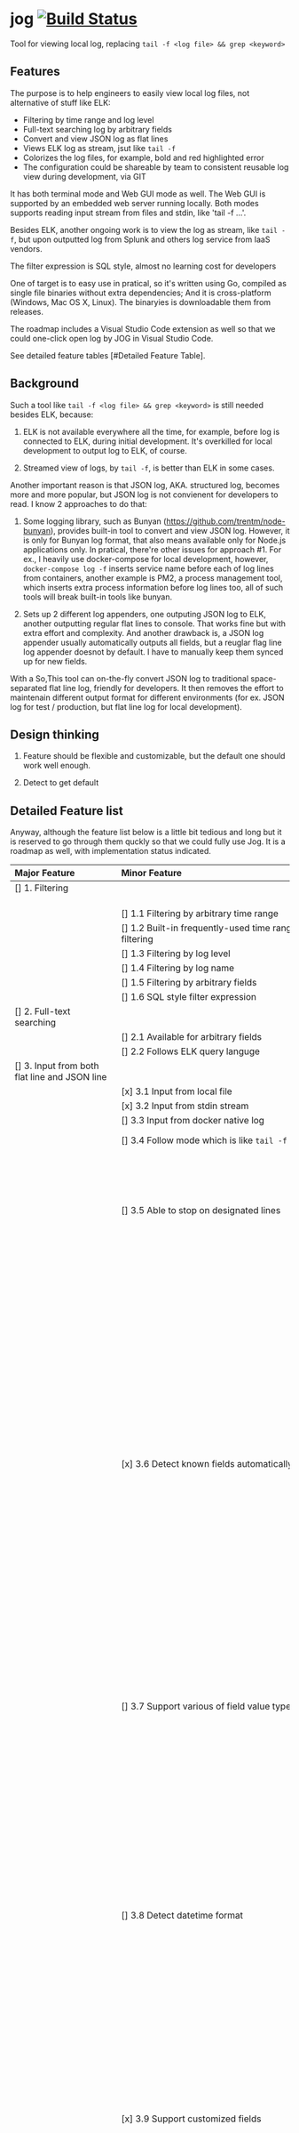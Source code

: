 # jog [![Build Status](https://travis-ci.org/qiangyt/jog.svg?branch=master)](https://travis-ci.org/qiangyt/jog)
Tool for viewing local log, replacing `tail -f <log file> && grep <keyword>`

## Features
The purpose is to help engineers to easily view local log files, not alternative of stuff like ELK:

   - Filtering by time range and log level
   - Full-text searching log by arbitrary fields
   - Convert and view JSON log as flat lines
   - Views ELK log as stream, jsut like `tail -f`
   - Colorizes the log files, for example, bold and red highlighted error
   - The configuration could be shareable by team to consistent reusable log view during development, via GIT

It has both terminal mode and Web GUI mode as well. The Web GUI is supported by an embedded web server running locally. Both modes supports reading input stream from files and stdin, like 'tail -f ...'.

Besides ELK, another ongoing work is to view the log as stream, like `tail -f`, but upon outputted log from Splunk and others log service from IaaS vendors.

The filter expression is SQL style, almost no learning cost for developers

One of target is to easy use in pratical, so it's written using Go, compiled as single file binaries without extra dependencies; And it is cross-platform (Windows, Mac OS X, Linux). The binaryies is downloadable them from releases.

The roadmap includes a Visual Studio Code extension as well so that we could one-click open log by JOG in Visual Studio Code.

See detailed feature tables [#Detailed Feature Table].

## Background

Such a tool like `tail -f <log file> && grep <keyword>` is still needed besides ELK, because:

1. ELK is not available everywhere all the time, for example, before log is connected to ELK, during initial development. It's overkilled for local development to output log to ELK, of course.

2. Streamed view of logs, by `tail -f`, is better than ELK in some cases.

Another important reason is that JSON log, AKA. structured log, becomes more and more popular, but JSON log is not convienent for developers to read. I know 2 approaches to do that:

1. Some logging library, such as Bunyan (https://github.com/trentm/node-bunyan), provides built-in tool to convert and view JSON log. However, it is only for Bunyan log format, that also means available only for Node.js applications only. In pratical, there're other issues for approach #1. For ex., I heavily use docker-compose for local development, however, `docker-compose log -f` inserts service name before each of log lines from containers, another example is PM2, a process management tool, which inserts extra process information before log lines too, all of such tools will break built-in tools like bunyan.

2. Sets up 2 different log appenders, one outputing JSON log to ELK, another outputting regular flat lines to console. That works fine but with extra effort and complexity. And another drawback is, a JSON log appender usually automatically outputs all fields, but a reuglar flag line log appender doesnot by default. I have to manually keep them synced up for new fields.

With a So,This tool can on-the-fly convert JSON log to traditional space-separated flat line log, friendly for developers. It then removes the effort to maintenain different output format for different environments (for ex. JSON log for test / production, but flat line log for local development).

## Design thinking

1. Feature should be flexible and customizable, but the default one should work well enough.

2. Detect to get default


## Detailed Feature list

   Anyway, although the feature list below is a little bit tedious and long but it is reserved to go through them quckly so that we could fully use Jog. It is a roadmap as well, with implementation status indicated.

   | Major Feature                                 | Minor Feature                                        | Detail |
   | :-------------------------------------------- | :--------------------------------------------------- | :----- |
   | [] 1. Filtering &nbsp;&nbsp;&nbsp;&nbsp;&nbsp;&nbsp;&nbsp;&nbsp;&nbsp;&nbsp;&nbsp;&nbsp;&nbsp;&nbsp;&nbsp;&nbsp;&nbsp;&nbsp;&nbsp;&nbsp;&nbsp;&nbsp;&nbsp;&nbsp;&nbsp;&nbsp;&nbsp;&nbsp;&nbsp;&nbsp;&nbsp;&nbsp;&nbsp;&nbsp;&nbsp;&nbsp;&nbsp;&nbsp;&nbsp;&nbsp;&nbsp; | &nbsp;&nbsp;&nbsp;&nbsp;&nbsp;&nbsp;&nbsp;&nbsp;&nbsp;&nbsp;&nbsp;&nbsp;&nbsp;&nbsp;&nbsp;&nbsp;&nbsp;&nbsp;&nbsp;&nbsp;&nbsp;&nbsp;&nbsp;&nbsp;&nbsp;&nbsp;&nbsp;&nbsp;&nbsp;&nbsp;&nbsp;&nbsp;&nbsp;&nbsp;&nbsp;&nbsp;&nbsp;&nbsp;&nbsp;&nbsp;&nbsp;&nbsp;&nbsp;&nbsp;&nbsp;&nbsp;&nbsp;&nbsp;&nbsp;&nbsp;&nbsp;&nbsp;&nbsp;&nbsp;&nbsp;&nbsp;&nbsp;&nbsp;&nbsp;&nbsp;&nbsp;&nbsp;&nbsp;&nbsp;&nbsp;&nbsp;&nbsp;&nbsp;&nbsp;&nbsp;&nbsp;&nbsp;&nbsp;&nbsp; |        |
   |                                               | [] 1.1 Filtering by arbitrary time range             |        |
   |                                               | [] 1.2 Built-in frequently-used time range filtering | For ex., before 10 minutes |
   |                                               | [] 1.3 Filtering by log level                        |        |
   |                                               | [] 1.4 Filtering by log name                         |        |
   |                                               | [] 1.5 Filtering by arbitrary fields                 |        |
   |                                               | [] 1.6 SQL style filter expression                   |        |
   | [] 2. Full-text searching                     |                                                      |        |
   |                                               | [] 2.1 Available for arbitrary fields                |        |
   |                                               | [] 2.2 Follows ELK query languge                     |        |
   | [] 3. Input from both flat line and JSON line |                                                      |        |
   |                                               | [x] 3.1 Input from local file                         |        |
   |                                               | [x] 3.2 Input from stdin stream                       |        |
   |                                               | [] 3.3 Input from docker native log                  |        |
   |                                               | [] 3.4 Follow mode which is like `tail -f`           | turn on by default |
   |                                               | [] 3.5 Able to stop on designated lines              | Designates by either filter expression or full-text search. Helpful to capture particular log, like a debug breakpoint. Resumeable. |
   |                                               | [x] 3.6 Detect known fields automatically             | For ex., timestamp, leve, log name, PID, thread, message, stack trace, and so on. Log level value are quite similar too: INFO, WARN, ERROR, .... For exceptional cases, for example, Bunyan takes a number value 50 as ERROR level, this is doable by customizing the configuration profile. For Bunyan, that is built-in already. For others, we prefer to get them built-in too for the purpose of easy usage, could you help to submit a PR or an issue? |
   |                                               | [] 3.7 Support various of field value types          | Number, String, Timestamp, Enum. Particularily, Enum is useful for presenting log level values. |
   |                                               | [] 3.8 Detect datetime format                        | Datetime format usually follows standards. Jog supports ELK GROK to parse the datetime format. Datetime format usually follows ISO standards, so Jog provides built-in ISO datetime GROK and tries to extract them automatically. And actually, if don't need time-range filtering, we don't need datetime extraction mostlikely, just present datetime fields as plain text. |
   |                                               | [x] 3.9 Support customized fields                     | All fields that doesn't match standard field keywords are taken as customized fields. |
   |                                               | [x] 3.10 Detect startup line                          | Detects a line that indicates the startup is finished, then it is possible to highlight that line output to help developers to quickly locate it. Doable by regex matching.  |
   |                                               | [] 3.11 Convert and normalize regular flat log       | Useful for sequential processing (highlight, filtering, and so on) |
   |                                               | [] 3.12 For regular flat log, extract fields following Logstash compatible way (GROK) | |
   |                                               | [] 3.13 For GROK field extraction, provides built-in ELK compatible GROK patterns as much as possible | |
   |                                               | [x] 3.14 Convert and normalize JSON log line          |        |
   |                                               | [x] 3.15 Detect various of JSON format                | There're various of JSON log format, major differences are just different keywords and level value and so on. Their keywords are quite similar and nearly able to be listed exhaustively via a case-insensitive dictionary. The dictionary is customizable. By detect those keywords, the default built-in conversion will work for most cases, without need to customization. And by comparing of matching keywords, we could tell if or not the input matches which known format. The target is to built-in support as many as possible known formats. |
   |                                               | [x] 3.16 Support JSON lines mixed with regular lines  | Try best to convert the lines as JSON. If failed, take the line as non-JSON line, straightforward. For ex., for springboot banner lines. |
   |                                               | [x] 3.17 Support JSON having non-JSON prefix          | For example, `docker-compose log -f` inserts service name before each of log lines from containers, then follows by JSON lines. Such prefix is extracted and remaining JSON parts could be still recognized. |
   |                                               | [x] 3.18 Support nested JSON fields                   |        |
   | [] 4. Customizable output                     |                                                      |        |
   |                                               | [x] 4.1 Output as regular flat log lines, with customizable output pattern | Even for regular flat log line input, it is still useful when need to get a slice of logs filtering by time range, for example. |
   |                                               | [] 4.2 Output as JSON log line                       | Also useful when need to get a slice of logs filtering by time range, for example. |
   |                                               | [x] 4.3 Colorization                                  | For example, highlight log level with different color. Have built-in 16 RGB color, with extra style (bold, italic, background, ...) |
   |                                               | [x] 4.4 Compress prefix                              | Some fields, for ex., file name, class name, logger names, may be a long and tedious fully-qualified. 'Compress prefix' could shorten them. We could specify prefix separators, for ex.. `.`(dot) or `/` (file path separator), and define the compress action: either remove non-first-letter or remove the whole prefix. We could specify a white-list as well to skip compressing for specific prefixs.
   Many JAVA logging framework themselves supports compress already by removing non-first letter of package names, but we recommend to keep them uncompressed and use Jog to do the compression so that we could keep original full qualified message. When we found compressed logger names are not easy to read, we could dynamically turn off the compress to get back original full-qualified name back. That is more flexible than doing that in logger framework.
   |                                               | [x] 4.5 Output log line number                        | Useful to reference
   |                                               | [] 4.6 Output specified fields in separated line     | Useful for stacktrace and customized fields |
   | [] 5. Output to either console or web browser |                                                      |         |
   |                                               | [x] 5.1 Non-interactive console output mode           | all features, such as filtering and full-text search, should be configured via configuration file or command line arguments |
   |                                               | [] 5.2 Interactive console output mode               | configuration could be changed via a the interactive console UI |
   |                                               | [] 5.3 Output to web browser                         | like interactive console mode but in browser. Actually, Jog has an embeded tiny web server fo this purpose. |
   |  [] 6. External configuration                 |                                                      |         |
   |                                               | [] 6.1 YAML configuration file                       | Jog only supports YAML as configuration file format. Jog looks up them in locations: `$PWD/.jog`, `$HOME/.jog`,  `etc/.jog`. Jog configuration files in `$PWD/.jog` could be commited to project git repository to trace and share in the team. |
   |                                               | [] 6.2 Built-in default configuration file           | The built-in default configuration file is intellegent enough so most-likely works enough good. Run `jog -t` to see configuration example, and `jog -t full` to see full configuration items. |
   |                                               | [] 6.3 Support multiple profile                      | Each YAML configuration file specifies one profile which is the combination of output pattern & field extraction & field definition ..., and the file name is the profile name. Profile could be referred by name. |
   |  [] 7. Remove PII fields automatically        |                                                      | For example, password. Configurable via a #000000 list.
   |  [] 8. Telemetry                              |                                                      | Collect usage statistics to improve the detecting and get a better default configuration. Anonymous and turned on by default but of course allow to turn off |

## Usage:
  Download the executable binary to $PATH. For ex.

  ```shell
     curl -L https://github.com/qiangyt/jog/releases/download/v0.9.2/jog.darwin -o /usr/local/bin/jog
     chmod +x /usr/local/bin/jog
  ```

   * View a local JSON log file: `jog sample.log`

   * From stdin: `cat sample.log | ./jog`

   * From stdin steam: `tail -f sample.log | ./jog`

   * Check full usage: `jog -h`

     ```
      Convert and view structured (JSON) log
      v0.9.0

      Usage:
        jog  [option...]  <your JSON log file path>
           or
        cat  <your JSON file path>  |  jog  [option...]

      Examples:
        1) view a json log:                                               jog app-20200701-1.log
        2) view a json log with specified config file:                    jog -c another.jog.yml app-20200701-1.log
        3) view docker-compose log:                                       docker-compose logs | jog
        4) print the default template:                                    jog -t
        5) view the json log with WARN level foreground color set to RED: jog -cs fields.level.enums.WARN.color=FgRed app-20200701-1.log
        6) view the WARN level config item:                               jog -cg fields.level.enums.WARN

      Options:
        -c,  --config <config file path>                            Specify config YAML file path. The default is .jog.yaml or $HOME/.job.yaml
        -cs, --config-set <config item path>=<config item value>    Set value to specified config item
        -cg, --config-get <config item path>                        Get value to specified config item
        -t,  --template                                             Print a config YAML file template
        -h,  --help                                                 Display this information
        -V,  --version                                              Display app version information
        -d,  --debug                                                Print more error detail
     ```

## Build

   *  Install GOLANG

   *  In current directory, run `./build.sh`

## License

[MIT](/LICENSE)
